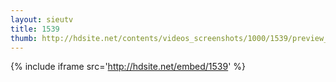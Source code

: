 ```yaml
---
layout: sieutv
title: 1539
thumb: http://hdsite.net/contents/videos_screenshots/1000/1539/preview_360p.mp4.jpg
---
```

{% include iframe src='http://hdsite.net/embed/1539' %}
 
